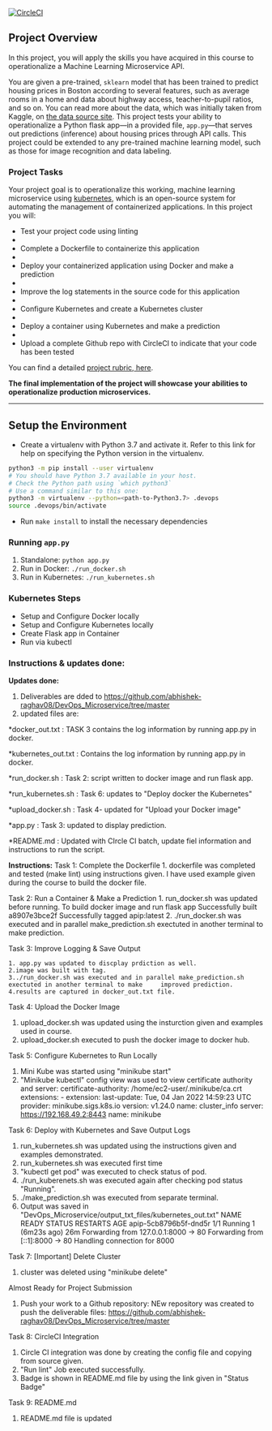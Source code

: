 [![CircleCI](https://circleci.com/gh/abhishek-raghav08/DevOps_Microservice/tree/master.svg?style=svg)](https://circleci.com/gh/abhishek-raghav08/DevOps_Microservice/tree/master)

## Project Overview

In this project, you will apply the skills you have acquired in this course to operationalize a Machine Learning Microservice API. 

You are given a pre-trained, `sklearn` model that has been trained to predict housing prices in Boston according to several features, such as average rooms in a home and data about highway access, teacher-to-pupil ratios, and so on. You can read more about the data, which was initially taken from Kaggle, on [the data source site](https://www.kaggle.com/c/boston-housing). This project tests your ability to operationalize a Python flask app—in a provided file, `app.py`—that serves out predictions (inference) about housing prices through API calls. This project could be extended to any pre-trained machine learning model, such as those for image recognition and data labeling.

### Project Tasks

Your project goal is to operationalize this working, machine learning microservice using [kubernetes](https://kubernetes.io/), which is an open-source system for automating the management of containerized applications. In this project you will:
* Test your project code using linting
* 
* Complete a Dockerfile to containerize this application
* 
* Deploy your containerized application using Docker and make a prediction
* 
* Improve the log statements in the source code for this application
* 
* Configure Kubernetes and create a Kubernetes cluster
* 
* Deploy a container using Kubernetes and make a prediction
* 
* Upload a complete Github repo with CircleCI to indicate that your code has been tested

You can find a detailed [project rubric, here](https://review.udacity.com/#!/rubrics/2576/view).

**The final implementation of the project will showcase your abilities to operationalize production microservices.**

---

## Setup the Environment

* Create a virtualenv with Python 3.7 and activate it. Refer to this link for help on specifying the Python version in the virtualenv. 
```bash
python3 -m pip install --user virtualenv
# You should have Python 3.7 available in your host. 
# Check the Python path using `which python3`
# Use a command similar to this one:
python3 -m virtualenv --python=<path-to-Python3.7> .devops
source .devops/bin/activate
```
* Run `make install` to install the necessary dependencies

### Running `app.py`

1. Standalone:  `python app.py`
2. Run in Docker:  `./run_docker.sh`
3. Run in Kubernetes:  `./run_kubernetes.sh`

### Kubernetes Steps

* Setup and Configure Docker locally
* Setup and Configure Kubernetes locally
* Create Flask app in Container
* Run via kubectl

### Instructions & updates done:
**Updates done:**
  1. Deliverables are dded to https://github.com/abhishek-raghav08/DevOps_Microservice/tree/master
  2. updated files are:
 
 *docker_out.txt      : TASK 3 contains the log information by running app.py in docker. 
 
 *kubernetes_out.txt  : Contains the log information by running app.py in docker.
 
 *run_docker.sh        : Task 2: script written to docker image and run flask app.
 
 *run_kubernetes.sh   : Task 6: updates to "Deploy docker the Kubernetes"
 
 *upload_docker.sh    : Task 4- updated for "Upload your Docker image"
 
 *app.py              : Task 3: updated to display prediction.
 
 *README.md           : Updated with CIrcle CI batch, update fiel information and instructions to run the script.
 
**Instructions:**
Task 1: Complete the Dockerfile
	1. dockerfile was completed and tested (make lint) using instructions given. I have used example given during the course to build the docker file.

Task 2: Run a Container & Make a Prediction
	1. run_docker.sh was updated before running. To build docker image and run flask app
		Successfully built a8907e3bce2f
		Successfully tagged apip:latest
	2. ./run_docker.sh was executed and in parallel make_prediction.sh exectuted in another terminal to make prediction.

Task 3: Improve Logging & Save Output

	1. app.py was updated to discplay prdiction as well.
	2.image was built with tag.
	3../run_docker.sh was executed and in parallel make_prediction.sh exectuted in another terminal to make 	improved prediction.
	4.results are captured in docker_out.txt file.

Task 4: Upload the Docker Image
  1. upload_docker.sh was updated using the insturction given and examples used in course.
  2. upload_docker.sh executed to push the docker image to docker hub.
  
Task 5: Configure Kubernetes to Run Locally
  1. Mini Kube was started using "minikube start"
  2. "Minikube kubectl" config view was used to view certificate authority and server:
   certificate-authority: /home/ec2-user/.minikube/ca.crt
    extensions:
    - extension:
        last-update: Tue, 04 Jan 2022 14:59:23 UTC
        provider: minikube.sigs.k8s.io
        version: v1.24.0
      name: cluster_info
    server: https://192.168.49.2:8443
  name: minikube

Task 6: Deploy with Kubernetes and Save Output Logs
  1. run_kubernetes.sh was updated using the instructions given and examples demonstrated.
  2. run_kubernetes.sh was executed first time 
  3. "kubectl get pod" was executed to check status of pod.
  4.   ./run_kuberenets.sh was executed again after checking pod status "Running".
  5.   ./make_prediction.sh was executed from separate terminal.
  6.   Output was saved in "DevOps_Microservice/output_txt_files/kubernetes_out.txt"
      NAME                    READY   STATUS    RESTARTS        AGE
      apip-5cb8796b5f-dnd5r   1/1     Running   1 (6m23s ago)   26m
      Forwarding from 127.0.0.1:8000 -> 80
      Forwarding from [::1]:8000 -> 80
      Handling connection for 8000

Task 7: [Important] Delete Cluster
  1. cluster was deleted using "minikube delete"

Almost Ready for Project Submission
  1. Push your work to a Github repository: NEw repository was created to push the deliverable files: https://github.com/abhishek-raghav08/DevOps_Microservice/tree/master
  
Task 8: CircleCI Integration
  1. Circle CI integration was done by creating the config file and copying from source given.
  2. "Run lint" Job executed successfully.
  3. Badge is shown in README.md file by using the link given in "Status Badge"

Task 9: README.md
  1. README.md file is updated
